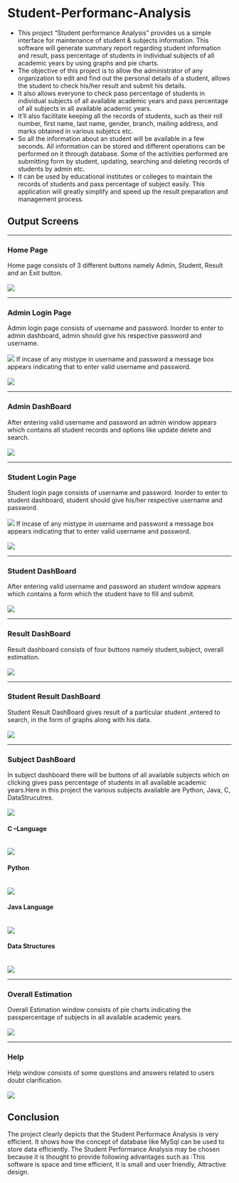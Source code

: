 # Student-Performanc-Analysis
* This project “Student performance Analysis” provides us a simple interface for maintenance of student & subjects information. This software will generate summary report regarding student information and result, pass percentage of students in individual subjects of all academic years by using graphs and pie charts.
* The objective of this project is to allow the administrator of any organization to edit and find out the personal details of a student, allows the student to check his/her result and submit his details.
* It also allows everyone to check pass percentage of students in individual subjects of all available academic years and pass percentage of all subjects in all available
academic years.
* It’ll also facilitate keeping all the records of students, such as their roll number, first name, last name, gender, branch, mailing address, and marks obtained in various subjetcs etc.
* So all the information about an student will be available in a few seconds. All information can be stored and different operations can be performed on it through database. Some of the activities performed are submitting form by student, updating, searching and deleting records of students by admin etc.
* It can be used by educational institutes or colleges to maintain the records of students and pass percentage of subject easily. This application will greatly simplify and speed up the result preparation and management process.
## Output Screens
<hr>
<h3> Home Page</h3>
Home page consists of 3 different buttons namely Admin, Student, Result and an Exit button. <br><br>
<img src="https://user-images.githubusercontent.com/87567863/169824840-b13ab28c-16e1-45da-8475-0fa29d7be666.jpg">
<hr>
<h3>Admin Login Page</h3>
Admin login page consists of username and password. Inorder to enter to admin dashboard,  admin should give his respective password and username.<br><br>
<img src="https://user-images.githubusercontent.com/87567863/169849945-d6eeed86-d189-4bd7-850b-9f00f4ee3a09.jpg">
If incase of any mistype in username and password a message box appears indicating that to enter valid username and password.<br><br>
<img src="https://user-images.githubusercontent.com/87567863/169850228-732bcb90-e275-4668-8379-a962d3183e94.jpg">
<hr>
<h3>Admin DashBoard</h3>
After entering valid username and password an admin window appears which contains all student records and options like update delete and search.<br><br>
<img src="https://user-images.githubusercontent.com/87567863/169850583-083fb62b-0e7c-4a39-ad94-24c425f33ec8.jpg">
<hr>
<h3>Student Login Page</h3>
Student login page consists of username and password. Inorder to enter to student dashboard,  student should give his/her respective username and password.<br><br>
<img src="https://user-images.githubusercontent.com/87567863/169850852-4291f0db-56f9-451a-84b8-efe9664679d6.jpg">
If incase of any mistype in username and password a message box appears indicating that to enter valid username and password.<br><br>
<img src="https://user-images.githubusercontent.com/87567863/170021780-c27e2639-1566-46cf-896c-76566dd10255.jpg">
<hr>
<h3>Student DashBoard</h3>
After entering valid username and password an student window appears which contains a form which the student have to fill and submit.<br><br>
<img src="https://user-images.githubusercontent.com/87567863/170020771-5631ff45-66ae-4de4-8299-28bbe6a3db0b.jpg">
<hr>
<h3>Result DashBoard</h3>
Result dashboard consists of four buttons namely student,subject, overall estimation.<br><br>
<img src="https://user-images.githubusercontent.com/87567863/169854425-824f8524-b7d4-41c6-be9e-8737e3339e8b.jpg">
<hr>
<h3>Student Result DashBoard</h3>
Student Result DashBoard gives result of a particular student ,entered to search, in the form of graphs along with his data.<br><br>
<img src="https://user-images.githubusercontent.com/87567863/169854604-603a320d-8abc-4093-98e9-8848b76c9e63.jpg">
<hr>
<h3>Subject DashBoard</h3>
In subject dashboard there will be buttons of all available subjects which on clicking gives pass percentage of students in all available academic years.Here in this project the various subjects available are Python, Java, C, DataStrucutres.<br><br>
<img src="https://user-images.githubusercontent.com/87567863/169854661-56ba4a3e-9447-4767-8fa3-e204beeb0d7a.jpg">
<h4>C –Language</h4><br>
<img src="https://user-images.githubusercontent.com/87567863/169854688-6d109a21-d75d-4a5f-b8b3-0798fa9c00ad.jpg">
<h4>Python</h4><br>
<img src="https://user-images.githubusercontent.com/87567863/169854726-3c9dfb3b-4541-4443-998b-0240ec644993.jpg">
<h4>Java Language</h4><br>
<img src="https://user-images.githubusercontent.com/87567863/169854754-e26577a3-53fc-4722-ab97-b70a374ed6cd.jpg">
<h4>Data Structures</h4><br>
<img src="https://user-images.githubusercontent.com/87567863/169854789-d36c95ff-7e51-4b0a-a002-95f20a924d0d.jpg">
<hr>
<h3>Overall Estimation</h3>
Overall Estimation window consists of pie charts indicating the passpercentage of subjects in all available academic years. <br><br>
<img src="https://user-images.githubusercontent.com/87567863/169854817-c4391b21-414f-4e74-933c-d9bf99a4759f.jpg">
<hr>
<h3>Help</h3>
Help window consists of some questions and answers related to users doubt clarification.<br><br>
<img src="https://user-images.githubusercontent.com/87567863/169854881-83b90f69-d359-4ada-b0d6-267f27eef722.jpg">
<h2>Conclusion</h2>
The project clearly depicts that the Student Performace Analysis is very efficient. It shows how the concept of database like MySql  can be used  to store data efficiently. The Student Performance Analysis may be chosen because it is thought to provide following advantages such as :This software is space and time efficient,  It is small and user friendly, Attractive design.



